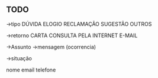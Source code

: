 TODO
--------------

->tipo 
DÚVIDA
ELOGIO
RECLAMAÇÃO
SUGESTÃO
OUTROS

->retorno
CARTA
CONSULTA PELA INTERNET
E-MAIL

->Assunto
->mensagem (ocorrencia)

->situação



nome
email
telefone